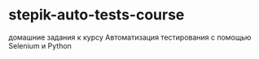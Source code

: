 # stepik-auto-tests-course
домашние задания к курсу
Автоматизация тестирования с помощью Selenium и Python
